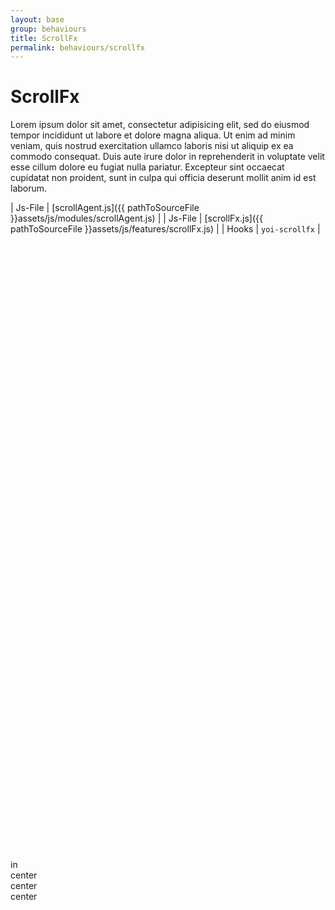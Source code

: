 ```yaml
---
layout: base
group: behaviours
title: ScrollFx
permalink: behaviours/scrollfx
---
```


# ScrollFx

<p class="intro">Lorem ipsum dolor sit amet, consectetur adipisicing elit, sed do eiusmod tempor incididunt ut labore et dolore magna aliqua. Ut enim ad minim veniam, quis nostrud exercitation ullamco laboris nisi ut aliquip ex ea commodo consequat. Duis aute irure dolor in reprehenderit in voluptate velit esse cillum dolore eu fugiat nulla pariatur. Excepteur sint occaecat cupidatat non proident, sunt in culpa qui officia deserunt mollit anim id est laborum.</p>

| Js-File | [scrollAgent.js]({{ pathToSourceFile }}assets/js/modules/scrollAgent.js) |
| Js-File | [scrollFx.js]({{ pathToSourceFile }}assets/js/features/scrollFx.js)      |
| Hooks   | `yoi-scrollfx`                                                           |

<div style="margin: 1000px 0;">
    <div class="p-4 bg-green-15 b-0 br tc-green-24 fw-bold m-b-2 h-10" yoi-scrollfx="in:fade-in; speed:slow;">in</div>
    <div class="p-4 bg-green-15 b-0 br tc-green-24 fw-bold m-b-2 h-10" yoi-scrollfx="center:flip-in-y; speed:slow;">center</div>
    <div class="p-4 bg-green-15 b-0 br tc-green-24 fw-bold m-b-2 h-10" yoi-scrollfx="center:slide-in-left; speed:slow;">center</div>
    <div class="p-4 bg-green-15 b-0 br tc-green-24 fw-bold m-b-2 h-10" yoi-scrollfx="center:slide-in-right; speed:slow;">center</div>
</div>
